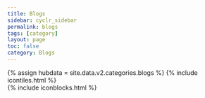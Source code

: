 ```yaml
---
title: Blogs
sidebar: cyclr_sidebar
permalink: blogs
tags: [category]
layout: page
toc: false
category: Blogs
---
```

{% assign hubdata = site.data.v2.categories.blogs %}
{% include icontiles.html %}	
{% include iconblocks.html %}	